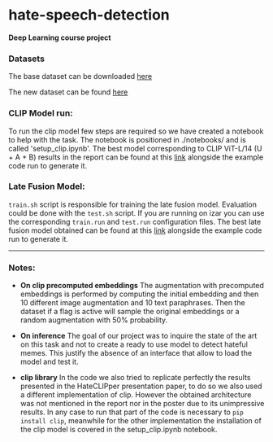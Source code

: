 # hate-speech-detection
**Deep Learning course project**

### Datasets
The base dataset can be downloaded [here](https://hatefulmemeschallenge.com/)

The new dataset can be found [here](https://drive.google.com/drive/folders/196jVnlt4pgWGHH3MqmYWstC_aeAFw7FM?usp=sharing)

### CLIP Model run:
To run the clip model few steps are required so we have created a notebook to help with the task. The notebook is positioned in ./notebooks/ and is called 'setup_clip.ipynb'.
The best model corresponding to CLIP ViT-L/14 (U + A + B) results in the report can be found at this [link](https://drive.google.com/drive/folders/1tvzRkZxXZvHH2XgbZa3U9GhLg_mr7TUE?usp=sharing) alongside the example code run to generate it.

### Late Fusion Model:

`train.sh` script is responsible for training the late fusion model. Evaluation could be done with the `test.sh` script. If you are running on izar you can use the corresponding `train.run` and `test.run` configuration files. 
The best late fusion model obtained can be found at this [link](https://drive.google.com/drive/folders/1Ome917fg2AiHYj6QYlHFG78B9tN9iWrk?usp=sharing) alongside the example code run to generate it.


-----

### Notes:

- **On clip precomputed embeddings** The augmentation with precomputed embeddings is performed by computing the initial embedding and then 10 different image augmentation and 10 text paraphrases. Then the dataset if a flag is active will sample the original embeddings or a random augmentation with 50% probability.

- **On inference** The goal of our project was to inquire the state of the art on this task and not to create a ready to use model to detect hateful memes. This justify the absence of an interface that allow to load the model and test it.

- **clip library** In the code we also tried to replicate perfectly the results presented in the HateCLIPper presentation paper, to do so we also used a different implementation of clip. However the obtained architecture was not mentioned in the report nor in the poster due to its unimpressive results. In any case to run that part of the code is necessary to `pip install clip`, meanwhile for the other implementation the installation of the clip model is covered in the setup_clip.ipynb notebook.
